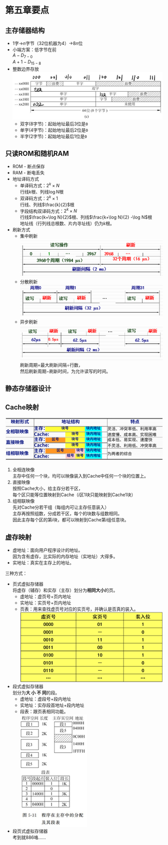 # 第五章要点

## 主存储器结构

* $1$字→$n$字节（32位机器为$4$）→$8n$位
* 小端方案：低字节在前  
  $A - D_{7-0}$  
  $A+1 - D_{15 - 8}$
* 整数边界存放  
  ![图 4](images/%E8%A6%81%E7%82%B9--04-24_22-08-05.png)
  * 双字(8字节)：起始地址最后3位是`0`
  * 单字(4字节)：起始地址最后2位是`0`
  * 半字(2字节)：起始地址最后1位是`0`

## 只读ROM和随机RAM

* ROM - 断点保存
* RAM - 断电丢失
* 地址译码方式
  * 单译码方式：$2^k\times N$  
    行线$k$根、列线$\log N$根
  * 双译码方式：$2^k\times 1$  
    行线、列线$\frac{k}{2}$根
  * 字段结构双译码方式：$2^k\times N$  
    行线$\frac{k+\log N}{2}$根、列线$\frac{k+\log N}{2} -\log N$根  
    地址线（行列线总根数、片内寻址线）仍为$k$根。
* 刷新方式
  * 集中刷新  
    ![集中刷新](images/%E8%A6%81%E7%82%B9--04-24_22-43-36.png)
  * 分散刷新
    ![分散刷新](images/%E8%A6%81%E7%82%B9--04-24_22-45-37.png)
  * 异步刷新
    ![异步刷新](images/%E8%A6%81%E7%82%B9--04-24_22-53-13.png)  
    刷新周期$=$最大刷新间隔$\div$行数，  
    然后刷新周期$-$刷新时间，为允许读写的时间。

## 静态存储器设计

## Cache映射

![Cache映射](images/%E8%A6%81%E7%82%B9--04-24_23-20-50.png)

1. 全相连映像  
   主存中任何一个块，均可以映像装入到Cache中任何一个块的位置上。​
2. 直接映像  
   按照Cache大小，给主存分若干区，  
   每个区只能等位置映射到Cache（$i$区$1$块只能映射到Cache$1$块）
3. 组相联映像  
   先对Cache分若干组（每组内可让主存任意装入）  
   主存再按照组数，分成若干区，每个的块数与组数相同。  
   因此主存每个区的第$i$块，都可以映射到Cache第$i$组任意块。

## 虚存映射

* 虚地址：面向用户程序设计的地址。  
  因为含有虚存，比实际的内存地址（实地址）大得多。
* 实地址：真实在主存上的地址。

三种方式：

* 页式虚拟存储器  
  将虚存（辅存）和实存（主存）划分为**相同大小**的页。
  * 虚地址：虚页号+页内地址
  * 实地址：实页号+页内地址
  * 页表：用来查找虚页号对应的实页号，并确认是否真的装入。  
    ![图 1](images/%E8%A6%81%E7%82%B9--04-24_23-46-48.png)
* 段式虚拟存储器  
  划分为**大 小 不 同**的段。
  * 虚地址：虚段号+段内地址
  * 实地址：实存段首地址+段内地址
  * 段表：跟页表相同功能。  
    ![图 2](images/%E8%A6%81%E7%82%B9--04-24_23-48-51.png)  
* 段页式虚拟存储器  
  考到就886咯……
